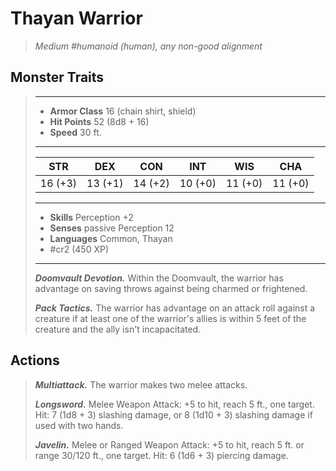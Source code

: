 # Thayan Warrior
>*Medium #humanoid (human), any non-good alignment*
## Monster Traits
>___
>- **Armor Class** 16 (chain shirt, shield)
>- **Hit Points** 52 (8d8 + 16)
>- **Speed** 30 ft.
>___
>|STR|DEX|CON|INT|WIS|CHA|
>|:---:|:---:|:---:|:---:|:---:|:---:|
>|16 (+3)|13 (+1)|14 (+2)|10 (+0)|11 (+0)|11 (+0)|
>___
>- **Skills** Perception +2
>- **Senses** passive Perception 12
>- **Languages** Common, Thayan
>- #cr2 (450 XP)
>___
>***Doomvault Devotion.*** Within the Doomvault, the warrior has advantage on saving throws against being charmed or frightened.  
>
>***Pack Tactics.*** The warrior has advantage on an attack roll against a creature if at least one of the warrior's allies is within 5 feet of the creature and the ally isn't incapacitated.  
>
## Actions
>***Multiattack.*** The warrior makes two melee attacks.  
>
>***Longsword.*** Melee Weapon Attack: +5 to hit, reach 5 ft., one target. Hit: 7 (1d8 + 3) slashing damage, or 8 (1d10 + 3) slashing damage if used with two hands.  
>
>***Javelin.*** Melee  or Ranged Weapon Attack: +5 to hit, reach 5 ft. or range 30/120 ft., one target. Hit: 6 (1d6 + 3) piercing damage.